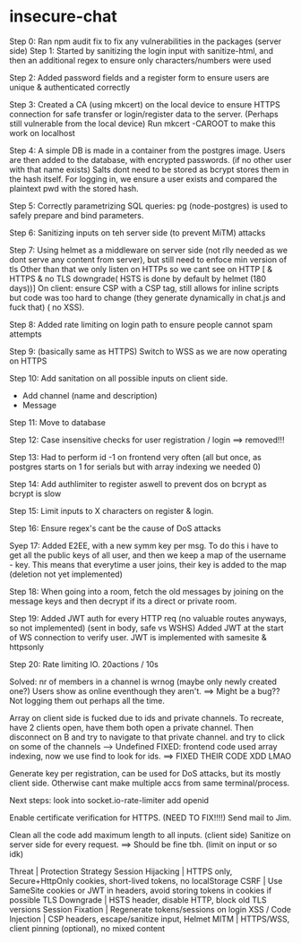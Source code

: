 # insecure-chat

Step 0:
Ran npm audit fix to fix any vulnerabilities in the packages (server side)
Step 1:
Started by sanitizing the login input with sanitize-html, and then an additional regex to ensure only characters/numbers were used

Step 2:
Added password fields and a register form to ensure users are unique & authenticated correctly

Step 3:
Created a CA (using mkcert) on the local device to ensure HTTPS connection for safe transfer or login/register data to the server.
(Perhaps still vulnerable from the local device)
Run mkcert -CAROOT
to make this work on localhost

Step 4:
A simple DB is made in a container from the postgres image.
Users are then added to the database, with encrypted passwords. (if no other user with that name exists) Salts dont need to be stored as bcrypt stores them in the hash itself.
For logging in, we ensure a user exists and compared the plaintext pwd with the stored hash.

Step 5:
Correctly parametrizing SQL queries:
pg (node-postgres) is used to safely prepare and bind parameters.

Step 6:
Sanitizing inputs on teh server side (to prevent MiTM) attacks

Step 7: Using helmet as a middleware on server side (not rlly needed as we dont serve any content from server), but still need to enfoce min version of tls
Other than that we only listen on HTTPs so we cant see on HTTP [ & HTTPS & no TLS downgrade( HSTS is done by default by helmet (180 days))]
On client: ensure CSP with a CSP tag, still allows for inline scripts but code was too hard to change (they generate dynamically in chat.js and fuck that) ( no XSS).

Step 8:
Added rate limiting on login path to ensure people cannot spam attempts

Step 9: (basically same as HTTPS)
Switch to WSS as we are now operating on HTTPS

Step 10:
Add sanitation on all possible inputs on client side.

- Add channel (name and description)
- Message

Step 11:
Move to database

Step 12: Case insensitive checks for user registration / login ==> removed!!!

Step 13:
Had to perform id -1 on frontend very often (all but once, as postgres starts on 1 for serials but with array indexing we needed 0)

Step 14:
Add authlimiter to register aswell to prevent dos on bcrypt as bcrypt is slow

Step 15:
Limit inputs to X characters on register & login.

Step 16:
Ensure regex's cant be the cause of DoS attacks

Syep 17:
Added E2EE, with a new symm key per msg. To do this i have to get all the public keys of all user, and then we keep a map of the username - key.
This means that everytime a user joins, their key is added to the map
(deletion not yet implemented)

Step 18:
When going into a room, fetch the old messages by joining on the message keys and then decrypt if its a direct or private room.

Step 19:
Added JWT auth for every HTTP req (no valuable routes anyways, so not implemented) (sent in body, safe vs WSHS)
Added JWT at the start of WS connection to verify user.
JWT is implemented with samesite & httpsonly

Step 20:
Rate limiting IO. 20actions / 10s

Solved:
nr of members in a channel is wrnog (maybe only newly created one?)
Users show as online eventhough they aren't. ==> Might be a bug?? Not logging them out perhaps all the time.

Array on client side is fucked due to ids and private channels.
To recreate, have 2 clients open, have them both open a private channel. Then disconnect on B and try to navigate to that private channel. and try to click on some of the channels --> Undefined
FIXED: frontend code used array indexing, now we use find to look for ids. ==> FIXED THEIR CODE XDD LMAO

Generate key per registration, can be used for DoS attacks, but its mostly client side. Otherwise cant make multiple accs from same terminal/process.

Next steps:
look into socket.io-rate-limiter
add openid

Enable certificate verification for HTTPS. (NEED TO FIX!!!!) Send mail to Jim.

Clean all the code
add maximum length to all inputs. (client side)
Sanitize on server side for every request. ==> Should be fine tbh. (limit on input or so idk)

Threat | Protection Strategy
Session Hijacking | HTTPS only, Secure+HttpOnly cookies, short-lived tokens, no localStorage
CSRF | Use SameSite cookies or JWT in headers, avoid storing tokens in cookies if possible
TLS Downgrade | HSTS header, disable HTTP, block old TLS versions
Session Fixation | Regenerate tokens/sessions on login
XSS / Code Injection | CSP headers, escape/sanitize input, Helmet
MITM | HTTPS/WSS, client pinning (optional), no mixed content
